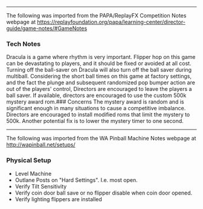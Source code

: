 ***
The following was imported from the PAPA/ReplayFX Competition Notes webpage at https://replayfoundation.org/papa/learning-center/director-guide/game-notes/#GameNotes
### Tech Notes
            
Dracula is a game where rhythm is very important. Flipper hop on this game can be devastating to players, and it should be fixed or avoided at all cost. Turning off the ball-saver on Dracula will also turn off the ball saver during multiball. Considering the short ball times on this game at factory settings, and the fact the plunge and subsequent randomized pop bumper action are out of the players' control, Directors are encouraged to leave the players a ball saver. If available, directors are encouraged to use the custom 500k mystery award rom.### Concerns
The mystery award is random and is significant enough in many situations to cause a competitive imbalance. Directors are encouraged to install modified roms that limit the mystery to 500k. Another potential fix is to lower the mystery timer to one second.
***
The following was imported from the WA Pinball Machine Notes webpage at http://wapinball.net/setups/
### Physical Setup
-   Level Machine
-   Outlane Posts on "Hard Settings". I.e. most open.
-   Verify Tilt Sensitivity
-   Verify coin door ball save or no flipper disable when coin door opened.
-   Verify lighting flippers are installed
